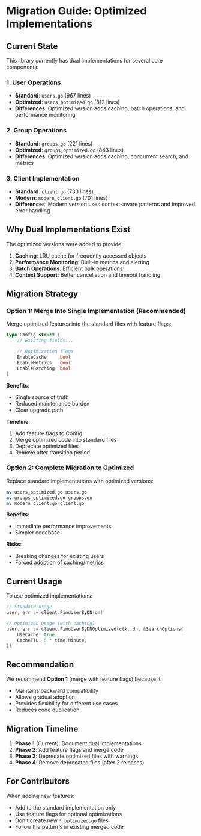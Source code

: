 # Migration Guide: Optimized Implementations

## Current State

This library currently has dual implementations for several core components:

### 1. User Operations
- **Standard**: `users.go` (967 lines)
- **Optimized**: `users_optimized.go` (812 lines)
- **Differences**: Optimized version adds caching, batch operations, and performance monitoring

### 2. Group Operations
- **Standard**: `groups.go` (221 lines)
- **Optimized**: `groups_optimized.go` (843 lines)
- **Differences**: Optimized version adds caching, concurrent search, and metrics

### 3. Client Implementation
- **Standard**: `client.go` (733 lines)
- **Modern**: `modern_client.go` (701 lines)
- **Differences**: Modern version uses context-aware patterns and improved error handling

## Why Dual Implementations Exist

The optimized versions were added to provide:
1. **Caching**: LRU cache for frequently accessed objects
2. **Performance Monitoring**: Built-in metrics and alerting
3. **Batch Operations**: Efficient bulk operations
4. **Context Support**: Better cancellation and timeout handling

## Migration Strategy

### Option 1: Merge Into Single Implementation (Recommended)

Merge optimized features into the standard files with feature flags:

```go
type Config struct {
    // Existing fields...

    // Optimization flags
    EnableCache     bool
    EnableMetrics   bool
    EnableBatching  bool
}
```

**Benefits**:
- Single source of truth
- Reduced maintenance burden
- Clear upgrade path

**Timeline**:
1. Add feature flags to Config
2. Merge optimized code into standard files
3. Deprecate optimized files
4. Remove after transition period

### Option 2: Complete Migration to Optimized

Replace standard implementations with optimized versions:

```bash
mv users_optimized.go users.go
mv groups_optimized.go groups.go
mv modern_client.go client.go
```

**Benefits**:
- Immediate performance improvements
- Simpler codebase

**Risks**:
- Breaking changes for existing users
- Forced adoption of caching/metrics

## Current Usage

To use optimized implementations:

```go
// Standard usage
user, err := client.FindUserByDN(dn)

// Optimized usage (with caching)
user, err := client.FindUserByDNOptimized(ctx, dn, &SearchOptions{
    UseCache: true,
    CacheTTL: 5 * time.Minute,
})
```

## Recommendation

We recommend **Option 1** (merge with feature flags) because it:
- Maintains backward compatibility
- Allows gradual adoption
- Provides flexibility for different use cases
- Reduces code duplication

## Migration Timeline

1. **Phase 1** (Current): Document dual implementations
2. **Phase 2**: Add feature flags and merge code
3. **Phase 3**: Deprecate optimized files with warnings
4. **Phase 4**: Remove deprecated files (after 2 releases)

## For Contributors

When adding new features:
- Add to the standard implementation only
- Use feature flags for optional optimizations
- Don't create new `*_optimized.go` files
- Follow the patterns in existing merged code